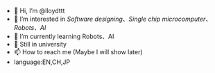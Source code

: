 - 👋 Hi, I’m @lloydttt
- 👀 I’m interested in *Software designing、Single chip microcomputer、Robots、AI*  
- 🌱 I’m currently learning Robots、AI
- 💞️ Still in university
- 📫 How to reach me (Maybe I will show later)
- language:EN,CH,JP
<!---
Until I become stronger
--->


<!---
lloydttt/lloydttt is a ✨ special ✨ repository because its `README.md` (this file) appears on your GitHub profile.
You can click the Preview link to take a look at your changes.
--->

